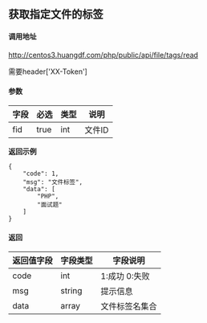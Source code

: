 ## 获取指定文件的标签

#### 调用地址

http://centos3.huangdf.com/php/public/api/file/tags/read

需要header['XX-Token']

#### 参数

|字段|必选|类型|说明|
|----|----|----|----|
|fid|true|int|文件ID|

 **返回示例**
``` 
{
    "code": 1,
    "msg": "文件标签",
    "data": [
        "PHP",
        "面试题"
    ]
}
```

#### 返回

|返回值字段|字段类型|字段说明|
|----------|--------|--------|
|code|int|1:成功 0:失败|
|msg|string|提示信息|
|data|array|文件标签名集合|